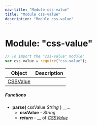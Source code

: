 ```yaml
---
nav-title: "Module css-value"
title: "Module css-value"
description: "Module css-value"
---
```

# Module: "css-value"

``` JavaScript
// To import the "css-value" module:
var css_value = require("css-value");
```

Object | Description
------|------------
[CSSValue](../css-value/CSSValue.md) | 

##### Functions
 - **parse(** cssValue _String_ **)** __...
   - **cssValue** - _String_
   - _**return**_ - __ of [_CSSValue_](../css-value/CSSValue.md)